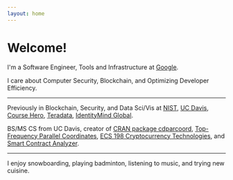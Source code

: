 ```yaml
---
layout: home
---
```

# Welcome!

I'm a Software Engineer, Tools and Infrastructure at [Google](https://www.google.com/).

I care about Computer Security, Blockchain, and Optimizing Developer Efficiency.

---

Previously in Blockchain, Security, and Data Sci/Vis at [NIST](https://www.nist.gov), [UC Davis](https://www.cs.ucdavis.edu), [Course Hero](https://www.coursehero.com), [Teradata](https://www.teradata.com), [IdentityMind Global](https://www.identitymindglobal.com).

BS/MS CS from UC Davis, creator of [CRAN package cdparcoord](https://CRAN.R-project.org/package=cdparcoord),
[Top-Frequency Parallel Coordinates](https://arxiv.org/abs/1709.00665), 
[ECS 198 Cryptocurrency Technologies](https://rylanschaeffer.github.io/files/198FCourseSyllabus.pdf), and
[Smart Contract Analyzer](https://github.com/YangVincent/SmartContractTester).

---

I enjoy snowboarding, playing badminton, listening to music, and trying new cuisine. 
